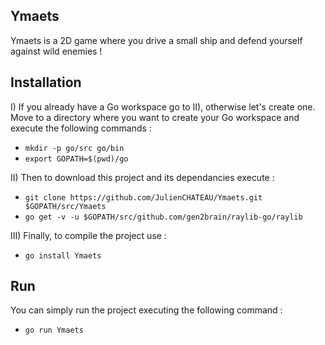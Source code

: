 ## Ymaets

Ymaets is a 2D game where you drive a small ship and defend yourself against wild enemies !

## Installation

I) If you already have a Go workspace go to II), otherwise let's create one.   
Move to a directory where you want to create your Go workspace and execute the following commands :

- `mkdir -p go/src go/bin`
- `export GOPATH=$(pwd)/go`

II) Then to download this project and its dependancies execute :

- `git clone https://github.com/JulienCHATEAU/Ymaets.git $GOPATH/src/Ymaets`
- `go get -v -u $GOPATH/src/github.com/gen2brain/raylib-go/raylib`

III) Finally, to compile the project use :

- `go install Ymaets`

## Run 

You can simply run the project executing the following command :

- `go run Ymaets`